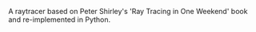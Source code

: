 A raytracer based on Peter Shirley's 'Ray Tracing in One Weekend' book and re-implemented in Python.